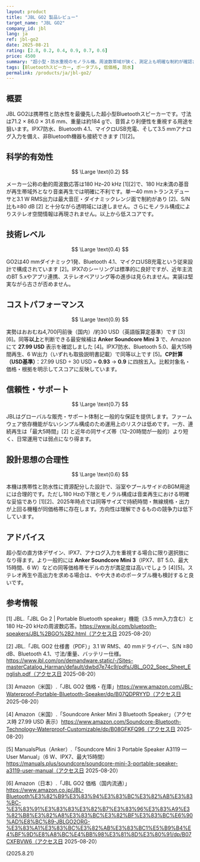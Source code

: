 ```yaml
---
layout: product
title: "JBL GO2 製品レビュー"
target_name: "JBL GO2"
company_id: jbl
lang: ja
ref: jbl-go2
date: 2025-08-21
rating: [2.8, 0.2, 0.4, 0.9, 0.7, 0.6]
price: 4500
summary: "超小型・防水重視のモノラル機。周波数帯域が狭く、測定上も明確な制約が確認される一方、価格は競争力があります"
tags: [Bluetoothスピーカー, ポータブル, 低価格, 防水]
permalink: /products/ja/jbl-go2/
---
```

## 概要

JBL GO2は携帯性と防水性を最優先した超小型Bluetoothスピーカーです。寸法は71.2 × 86.0 × 31.6 mm、重量は約184 gで、音質より利便性を重視する用途を狙います。IPX7防水、Bluetooth 4.1、マイクロUSB充電、そして3.5 mmアナログ入力を備え、非Bluetooth機器も接続できます [1][2]。

## 科学的有効性

$$ \Large \text{0.2} $$

メーカー公称の動的周波数応答は180 Hz–20 kHz [1][2]で、180 Hz未満の基音が再生帯域外となり音楽再生では明確に不利です。単一40 mmトランスデューサと3.1 W RMS出力は最大音圧・ダイナミックレンジ面で制約があり [2]、S/N比も≥80 dB [2] と十分ながら透明域には達しません。さらにモノラル構成によりステレオ空間情報は再現されません。以上から低スコアです。

## 技術レベル

$$ \Large \text{0.4} $$

GO2は40 mmダイナミック1発、Bluetooth 4.1、マイクロUSB充電という従来設計で構成されています [2]。IPX7のシーリングは標準的に良好ですが、近年主流のBT 5.xやアプリ連携、ステレオペアリング等の進歩は見られません。実装は堅実ながら古さが否めません。

## コストパフォーマンス

$$ \Large \text{0.9} $$

実勢はおおむね4,700円前後（国内）/約30 USD（英語版算定基準）です [3][6]。同等**以上**と判断できる最安候補は **Anker Soundcore Mini 3** で、Amazonにて **27.99 USD** 表示を確認しました [4]。IPX7防水、Bluetooth 5.0、最大15時間再生、6 W出力（いずれも取扱説明書記載）で同等以上です [5]。**CP計算（USD基準）**：27.99 USD ÷ 30 USD = **0.93** → **0.9** に四捨五入。比較対象名・価格・根拠を明示してスコアに反映しています。

## 信頼性・サポート

$$ \Large \text{0.7} $$

JBLはグローバルな販売・サポート体制と一般的な保証を提供します。ファームウェア依存機能がないシンプル構成のため運用上のリスクは低めです。一方、連続再生は「最大5時間」[2] と近年の同サイズ帯（12–20時間が一般的）より短く、日常運用では弱点になり得ます。

## 設計思想の合理性

$$ \Large \text{0.6} $$

本機は携帯性と防水性に資源配分した設計で、浴室やプールサイドのBGM用途には合理的です。ただし180 Hzの下限とモノラル構成は音楽再生における明確な妥協であり [1][2]、2025年時点では同等サイズで持続時間・無線規格・出力が上回る機種が同価格帯に存在します。方向性は理解できるものの競争力は低下しています。

## アドバイス

超小型の直方体デザイン、IPX7、アナログ入力を重視する場合に限り選択肢になり得ます。より一般的には **Anker Soundcore Mini 3**（IPX7、BT 5.0、最大15時間、6 W）などの同等価格帯モデルの方が満足度は高いでしょう [4][5]。ステレオ再生や高出力を求める場合は、やや大きめのポータブル機も検討すると良いです。

## 参考情報

[1] JBL.「JBL Go 2 | Portable Bluetooth speaker」機能（3.5 mm入力含む）と180 Hz–20 kHzの周波数応答。https://www.jbl.com/bluetooth-speakers/JBL%2BGO%2B2.html（アクセス日 2025-08-20）

[2] JBL.「JBL GO2 仕様書（PDF）」3.1 W RMS、40 mmドライバー、S/N ≥80 dB、Bluetooth 4.1、寸法/重量、バッテリー仕様。https://www.jbl.com/on/demandware.static/-/Sites-masterCatalog_Harman/default/dwbd7e74c9/pdfs/JBL_GO2_Spec_Sheet_English.pdf（アクセス日 2025-08-20）

[3] Amazon（米国）.「JBL GO2 価格・在庫」https://www.amazon.com/JBL-Waterproof-Portable-Bluetooth-Speaker/dp/B07QDPRYYD（アクセス日 2025-08-20）

[4] Amazon（米国）.「Soundcore Anker Mini 3 Bluetooth Speaker」（アクセス時 27.99 USD 表示）https://www.amazon.com/Soundcore-Bluetooth-Technology-Waterproof-Customizable/dp/B08GFKFQ96（アクセス日 2025-08-20）

[5] ManualsPlus（Anker）.「Soundcore Mini 3 Portable Speaker A3119 — User Manual」（6 W、IPX7、最大15時間）https://manuals.plus/soundcore/soundcore-mini-3-portable-speaker-a3119-user-manual（アクセス日 2025-08-20）

[6] Amazon（日本）.「JBL GO2 価格（国内流通）」https://www.amazon.co.jp/JBL-Bluetooth%E3%82%B9%E3%83%94%E3%83%BC%E3%82%AB%E3%83%BC-%E3%83%91%E3%83%83%E3%82%B7%E3%83%96%E3%83%A9%E3%82%B8%E3%82%A8%E3%83%BC%E3%82%BF%E3%83%BC%E6%90%AD%E8%BC%89-JBLGO2ORG-%E3%83%A1%E3%83%BC%E3%82%AB%E3%83%BC1%E5%B9%B4%E4%BF%9D%E8%A8%BC%E4%BB%98%E3%81%8D%E3%80%91/dp/B07CXFBVW6（アクセス日 2025-08-20）

(2025.8.21)

